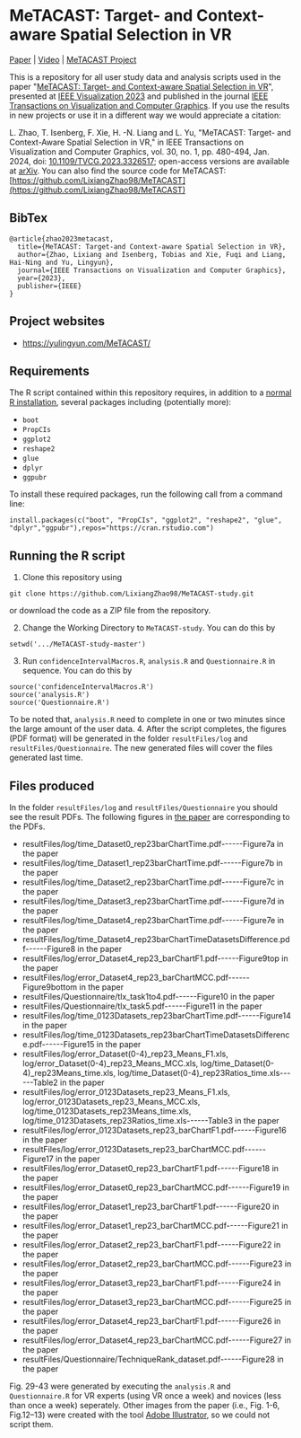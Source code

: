 # MeTACAST: Target- and Context-aware Spatial Selection in VR

[Paper](https://doi.org/10.1109/TVCG.2023.3326517) | [Video](https://www.youtube.com/watch?v=R_WRfzgnOAM&t=1s "Video") | [MeTACAST Project](https://github.com/LixiangZhao98/MeTACAST)

This is a repository for all user study data and analysis scripts used in the paper "[MeTACAST: Target- and Context-aware Spatial Selection in VR](https://doi.org/10.1109/TVCG.2023.3326517)", presented at [IEEE Visualization 2023](http://ieeevis.org/year/2023/welcome) and published in the journal [IEEE Transactions on Visualization and Computer Graphics](https://ieeexplore.ieee.org/xpl/RecentIssue.jsp?punumber=2945). If you use the results in new projects or use it in a different way we would appreciate a citation:

L. Zhao, T. Isenberg, F. Xie, H. -N. Liang and L. Yu, "MeTACAST: Target- and Context-Aware Spatial Selection in VR," in IEEE Transactions on Visualization and Computer Graphics, vol. 30, no. 1, pp. 480-494, Jan. 2024, doi: [10.1109/TVCG.2023.3326517](https://doi.org/10.1109/TVCG.2023.3326517); open-access versions are available at [arXiv](https://arxiv.org/abs/2308.03616).
You can also find the source code for MeTACAST: [https://github.com/LixiangZhao98/MeTACAST](https://github.com/LixiangZhao98/MeTACAST)

## BibTex

```
@article{zhao2023metacast,
  title={MeTACAST: Target-and Context-aware Spatial Selection in VR},
  author={Zhao, Lixiang and Isenberg, Tobias and Xie, Fuqi and Liang, Hai-Ning and Yu, Lingyun},
  journal={IEEE Transactions on Visualization and Computer Graphics},
  year={2023},
  publisher={IEEE}
}
```
## Project websites
* https://yulingyun.com/MeTACAST/


## Requirements

The R script contained within this repository requires, in addition to a [normal R installation](https://cran.r-project.org/), several packages including (potentially more):

* `boot`
* `PropCIs`
* `ggplot2`
* `reshape2`
* `glue`
* `dplyr`
* `ggpubr`

To install these required packages, run the following call from a command line: 
```
install.packages(c("boot", "PropCIs", "ggplot2", "reshape2", "glue", "dplyr","ggpubr"),repos="https://cran.rstudio.com")
```


## Running the R script

1. Clone this repository using 
```
git clone https://github.com/LixiangZhao98/MeTACAST-study.git
```
 or download the code as a ZIP file from the repository.

2. Change the Working Directory to `MeTACAST-study`. You can do this by
```
setwd('.../MeTACAST-study-master')
```
3. Run `confidenceIntervalMacros.R`, `analysis.R` and `Questionnaire.R` in sequence. You can do this by
```
source('confidenceIntervalMacros.R')
source('analysis.R')
source('Questionnaire.R')
```
To be noted that, `analysis.R` need to complete in one or two minutes since the large amount of the user data.
4. After the script completes, the figures (PDF format) will be generated in the folder `resultFiles/log` and `resultFiles/Questionnaire`. The new generated files will cover the files generated last time.

## Files produced

In the folder `resultFiles/log` and `resultFiles/Questionnaire` you should see the result PDFs. The following figures in [the paper](https://github.com/LixiangZhao98/asset/tree/master/Publications/Papers/MeTACAST.pdf) are corresponding to the PDFs.


* resultFiles/log/time_Dataset0_rep23barChartTime.pdf------Figure7a in the paper
* resultFiles/log/time_Dataset1_rep23barChartTime.pdf------Figure7b in the paper
* resultFiles/log/time_Dataset2_rep23barChartTime.pdf------Figure7c in the paper
* resultFiles/log/time_Dataset3_rep23barChartTime.pdf------Figure7d in the paper
* resultFiles/log/time_Dataset4_rep23barChartTime.pdf------Figure7e in the paper
* resultFiles/log/time_Dataset4_rep23barChartTimeDatasetsDifference.pdf------Figure8 in the paper
* resultFiles/log/error_Dataset4_rep23_barChartF1.pdf------Figure9top in the paper
* resultFiles/log/error_Dataset4_rep23_barChartMCC.pdf------Figure9bottom in the paper
* resultFiles/Questionnaire/tlx_task1to4.pdf------Figure10 in the paper
* resultFiles/Questionnaire/tlx_task5.pdf------Figure11 in the paper
* resultFiles/log/time_0123Datasets_rep23barChartTime.pdf------Figure14 in the paper
* resultFiles/log/time_0123Datasets_rep23barChartTimeDatasetsDifference.pdf------Figure15 in the paper
* resultFiles/log/error_Dataset(0-4)_rep23_Means_F1.xls, log/error_Dataset(0-4)_rep23_Means_MCC.xls, log/time_Dataset(0-4)_rep23Means_time.xls, log/time_Dataset(0-4)_rep23Ratios_time.xls------Table2 in the paper
* resultFiles/log/error_0123Datasets_rep23_Means_F1.xls, log/error_0123Datasets_rep23_Means_MCC.xls, log/time_0123Datasets_rep23Means_time.xls, log/time_0123Datasets_rep23Ratios_time.xls------Table3 in the paper
* resultFiles/log/error_0123Datasets_rep23_barChartF1.pdf------Figure16 in the paper
* resultFiles/log/error_0123Datasets_rep23_barChartMCC.pdf------Figure17 in the paper
* resultFiles/log/error_Dataset0_rep23_barChartF1.pdf------Figure18 in the paper
* resultFiles/log/error_Dataset0_rep23_barChartMCC.pdf------Figure19 in the paper
* resultFiles/log/error_Dataset1_rep23_barChartF1.pdf------Figure20 in the paper
* resultFiles/log/error_Dataset1_rep23_barChartMCC.pdf------Figure21 in the paper
* resultFiles/log/error_Dataset2_rep23_barChartF1.pdf------Figure22 in the paper
* resultFiles/log/error_Dataset2_rep23_barChartMCC.pdf------Figure23 in the paper
* resultFiles/log/error_Dataset3_rep23_barChartF1.pdf------Figure24 in the paper
* resultFiles/log/error_Dataset3_rep23_barChartMCC.pdf------Figure25 in the paper
* resultFiles/log/error_Dataset4_rep23_barChartF1.pdf------Figure26 in the paper
* resultFiles/log/error_Dataset4_rep23_barChartMCC.pdf------Figure27 in the paper
* resultFiles/Questionnaire/TechniqueRank_dataset.pdf------Figure28 in the paper

Fig. 29-43 were generated by executing the `analysis.R` and `Questionnaire.R` for VR experts (using VR once a week) and novices (less than once a week) seperately.
Other images from the paper (i.e., Fig. 1-6, Fig.12–13) were created with the tool [Adobe Illustrator](https://www.adobe.com/products/illustrator/free-trial-download.html), so we could not script them.
